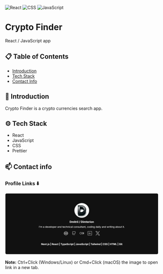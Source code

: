 ![React](https://img.shields.io/badge/React-20232A?style=for-the-badge&logo=react&logoColor=61DAFB) ![CSS](https://img.shields.io/badge/CSS-1572B6?style=for-the-badge&logo=css3&logoColor=white) ![JavaScript](https://img.shields.io/badge/JavaScript-F7DF1E?style=for-the-badge&logo=javascript&logoColor=black)

# Crypto Finder

React / JavaScript app

## 📋 Table of Contents

- [Introduction](#introduction)
- [Tech Stack](#tech-stack)
- [Contact Info](#contact-info)

## <a id="introduction"></a>🔎 Introduction

Crypto Finder is a crypto currencies search app.

## <a id="tech-stack"></a>⚙️ Tech Stack

- React
- JavaScript
- CSS
- Prettier

## <a id="contact-info"></a>📫 Contact info

### Profile Links ⬇️

<a href="https://linktr.ee/dimterion">
  <img src="https://raw.githubusercontent.com/Dimterion/Dimterion/1521172f216f8f90db6b3b986c1cbb19994847eb/images/bio_link_image.svg" alt="Dimterion profile links image" />
</a>

**Note:** Ctrl+Click (Windows/Linux) or Cmd+Click (macOS) the image to open link in a new tab.
